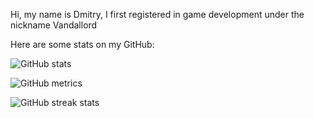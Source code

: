 Hi, my name is Dmitry, I first registered in game development under the nickname Vandallord

Here are some stats on my GitHub:

![GitHub stats](https://github-readme-stats.vercel.app/api?username=vandallord&show_icons=true)  

![GitHub metrics](https://metrics.lecoq.io/vandallord)  

![GitHub streak stats](https://github-readme-streak-stats.herokuapp.com/?user=vandallord) 